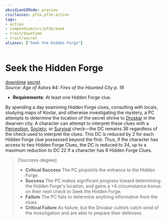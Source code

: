 ```yaml
---
obsidianUIMode: preview
cssclasses: pf2e,pf2e-action
tags:
- action
- compendium/src/pf2e/aoa4
- trait/downtime
- trait/secret
aliases: ["Seek the Hidden Forge"]
---
```

# Seek the Hidden Forge
[downtime](rules/traits/downtime.md "Downtime Action & Ability Trait")  [secret](rules/traits/secret.md "Secret General Trait")  
*Source: Age of Ashes #4: Fires of the Haunted City p. 18*  

- **Requirements**: At least one Hidden Forge clue.

By spending a day examining Hidden Forge clues, consulting with locals, studying maps of Kovlar, and otherwise investigating the mystery, a PC attempts to determine the location of the secret shrine to [Droskar](compendium/setting/deities/droskar-logm.md) in the dwarven city. A character can attempt to interpret these clues with a [Perception](compendium/skills.md#Perception), [Society](compendium/skills.md#Society), or [Survival](compendium/skills.md#Survival) check—the DC remains 36 regardless of the check used to interpret the clues. This DC is reduced by 2 for each Hidden Forge clue possessed beyond the first. Thus, if the character has access to two Hidden Forge Clues, the DC is reduced to 34, up to a maximum reduction to DC 22 if a character has 8 Hidden Forge Clues.

> [!success-degree] 
> - **Critical Success** The PC pinpoints the entrance to the Hidden Forge.
> - **Success** The PC makes significant progress toward determining the Hidden Forge's location, and gains a +4 circumstance bonus on their next check to Seek the Hidden Forge.
> - **Failure** The PC fails to determine anything informative from the clues.
> - **Critical Failure** As failure, but the Droskar cultists catch wind of the investigation and are able to prepare their defenses.